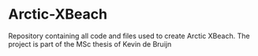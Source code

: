# Arctic-XBeach
Repository containing all code and files used to create Arctic XBeach. The project is part of the MSc thesis of Kevin de Bruijn
